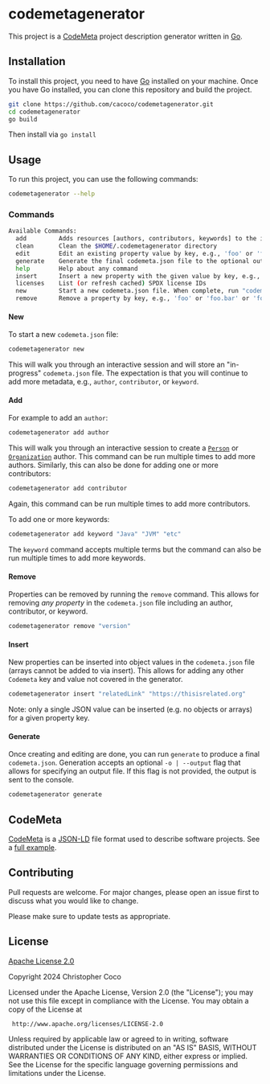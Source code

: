 # codemetagenerator
This project is a [CodeMeta](https://codemeta.github.io/) project description generator written in [Go](https://go.dev/).

## Installation
To install this project, you need to have [Go](https://go.dev/) installed on your machine. Once you have Go installed, you can clone this repository and build the project.

```bash
git clone https://github.com/cacoco/codemetagenerator.git
cd codemetagenerator
go build
```

Then install via `go install`

## Usage
To run this project, you can use the following commands:

```bash 
codemetagenerator --help
```

### Commands
```bash
Available Commands:
  add         Adds resources [authors, contributors, keywords] to the in-progress codemeta.json file
  clean       Clean the $HOME/.codemetagenerator directory
  edit        Edit an existing property value by key, e.g., 'foo' or 'foo.bar' or 'foo[1]', or 'foo[1].bar' in the in-progress codemeta.json file
  generate    Generate the final codemeta.json file to the optional output file or to the console
  help        Help about any command
  insert      Insert a new property with the given value by key, e.g., 'foo' or 'foo.bar' or 'foo[1]', or 'foo[1].bar' into the in-progress codemeta.json file
  licenses    List (or refresh cached) SPDX license IDs
  new         Start a new codemeta.json file. When complete, run "codemetagenerator generate" to generate the final codemeta.json file
  remove      Remove a property by key, e.g., 'foo' or 'foo.bar' or 'foo[1]', or 'foo[1].bar' from the in-progress codemeta.json file
```

#### New
To start a new `codemeta.json` file:

```bash
codemetagenerator new
```

This will walk you through an interactive session and will store an "in-progress" `codemeta.json` file. The expectation is that
you will continue to add more metadata, e.g., `author`, `contributor`, or `keyword`.

#### Add
For example to add an `author`:

```bash
codemetagenerator add author
```

This will walk you through an interactive session to create a [`Person`](https://schema.org/Person) or [`Organization`](https://schema.org/Organization) author. This command can be run multiple times to add more authors. Similarly, this can also be done for adding one or more contributors:

```bash
codemetagenerator add contributor
```

Again, this command can be run multiple times to add more contributors.

To add one or more keywords:

```bash
codemetagenerator add keyword "Java" "JVM" "etc"
```

The `keyword` command accepts multiple terms but the command can also be run multiple times to add more keywords.

#### Remove
Properties can be removed by running the `remove` command. This allows for removing *any property* in the `codemeta.json` file including an author, contributor, or keyword.

```bash
codemetagenerator remove "version"
```

#### Insert
New properties can be inserted into object values in the `codemeta.json` file (arrays cannot be added to via insert). This allows for adding any other `Codemeta` key and value not covered in the generator.

```bash
codemetagenerator insert "relatedLink" "https://thisisrelated.org"
```

Note: only a single JSON value can be inserted (e.g. no objects or arrays) for a given property key.

#### Generate
Once creating and editing are done, you can run `generate` to produce a final `codemeta.json`. Generation accepts an optional `-o | --output` flag that allows for specifying an output file. If this flag is not provided, the output is sent to the console.

```bash
codemetagenerator generate
```

## CodeMeta
[CodeMeta](https://codemeta.github.io) is a [JSON-LD](https://json-ld.org/) file format used to describe software projects. See a [full example](https://github.com/ropensci/codemetar/blob/main/codemeta.json).

## Contributing
Pull requests are welcome. For major changes, please open an issue first to discuss what you would like to change.

Please make sure to update tests as appropriate.

## License
[Apache License 2.0](https://spdx.org/licenses/Apache-2.0.html)

Copyright 2024 Christopher Coco

Licensed under the Apache License, Version 2.0 (the "License");
you may not use this file except in compliance with the License.
You may obtain a copy of the License at

     http://www.apache.org/licenses/LICENSE-2.0

Unless required by applicable law or agreed to in writing, software
distributed under the License is distributed on an "AS IS" BASIS,
WITHOUT WARRANTIES OR CONDITIONS OF ANY KIND, either express or implied.
See the License for the specific language governing permissions and
limitations under the License.